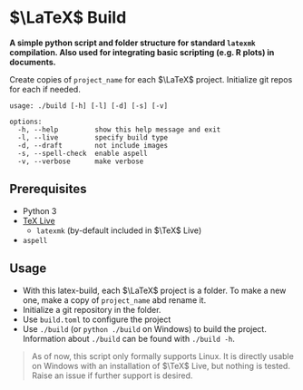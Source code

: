 # $\LaTeX$ Build
__A simple python script and folder structure for standard `latexmk` compilation. Also used for integrating basic scripting (e.g. R plots) in documents.__

Create copies of `project_name` for each $\LaTeX$ project. Initialize git repos for each if needed.

```
usage: ./build [-h] [-l] [-d] [-s] [-v]

options:
  -h, --help         show this help message and exit
  -l, --live         specify build type
  -d, --draft        not include images
  -s, --spell-check  enable aspell
  -v, --verbose      make verbose
```

## Prerequisites
- Python 3
- [TeX Live](https://tug.org/texlive/)
  - `latexmk` (by-default included in $\TeX$ Live)
- `aspell`

## Usage
- With this latex-build, each $\LaTeX$ project is a folder. To make a new one, make a copy of `project_name` abd rename it.
- Initialize a git repository in the folder.
- Use `build.toml` to configure the project
- Use `./build` (or `python ./build` on Windows) to build the project. Information about `./build` can be found with `./build -h`.

> As of now, this script only formally supports Linux. It is directly usable on Windows with an installation of $\TeX$ Live, but nothing is tested. Raise an issue if further support is desired.
